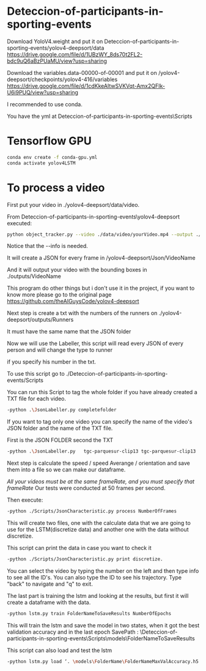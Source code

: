 # Deteccion-of-participants-in-sporting-events
Download YoloV4.weight and put it on Deteccion-of-participants-in-sporting-events/yolov4-deepsort/data
https://drive.google.com/file/d/1UBzWY_8ds70t2FL2-bdc9uQ6aBzPUaMU/view?usp=sharing

Download the variables.data-00000-of-00001 and put it on /yolov4-deepsort/checkpoints/yolov4-416/variables
https://drive.google.com/file/d/1cdKkeAItwSVKVqt-Amx2QFIk-U6i9PUQ/view?usp=sharing


I recommended to use conda.

You have the yml at Deteccion-of-participants-in-sporting-events\Scripts

# Tensorflow GPU
```bash
conda env create -f conda-gpu.yml
conda activate yolov4LSTM
```

# To process a video

First put your video in ./yolov4-deepsort/data/video.

From Deteccion-of-participants-in-sporting-events\yolov4-deepsort executed:

```bash
python object_tracker.py --video ./data/video/yourVideo.mp4 --output ./outputs/yourVideo-Result.avi --model yolov4 --info
```
Notice that the --info is needed.


It will create a JSON for every frame in /yolov4-deepsort/Json/VideoName

And it will output your video with the bounding boxes in ./outputs/VideoName

This program do other things but i don't use it in the project, if you want to know more please go to the original page https://github.com/theAIGuysCode/yolov4-deepsort

Next step is create a txt with the numbers of the runners on ./yolov4-deepsort/outputs/Runners

It must have the same name that the JSON folder

Now we will use the Labeller, this script will read every JSON of every person and will change the type to runner

if you specify his number in the txt.

To use this script go to ./Deteccion-of-participants-in-sporting-events/Scripts

You can run this Script to tag the whole folder if you have already created a TXT file for each video.

```bash
-python .\JsonLabeller.py completefolder
```
If you want to tag only one video you can specify the name of the video's JSON folder and the name of the TXT file.

First is the JSON FOLDER second the TXT

```bash
-python .\JsonLabeller.py   tgc-parquesur-clip13 tgc-parquesur-clip13
```
Next step is calculate the speed / speed Averange / orientation and save them into a file so we can make our dataframe.

  
*All your videos must be at the same frameRate, and you must specify that frameRate* Our tests were conducted at 50 frames per second.

Then execute:

```bash
-python ./Scripts/JsonCharacteristic.py process NumberOfFrames
```
This will create two files, one with the calculate data that we are going to use for the LSTM(discretize data) and another one with the data without discretize.

This script can print the data in case you want to check it
```bash
-python ./Scripts/JsonCharacteristic.py print discretize.
```
You can select the video by typing the number on the left and then type info to see all the ID's. You can also type the ID to see his trajectory. Type "back" to navigate and "q" to exit.

The last part is training the lstm and looking at the results, but first it will create a dataframe with the data.
```bash
-python lstm.py train FolderNameToSaveResults NumberOfEpochs
```
This will train the lstm and save the model in two states, when it got the best validation accuracy and in the last
epoch
SavePath : \Deteccion-of-participants-in-sporting-events\Scripts\models\FolderNameToSaveResults

This script can also load and test the lstm
```bash
-python lstm.py load ‘. \models\FolderName\FolderNameMaxValAccuracy.h5’
```